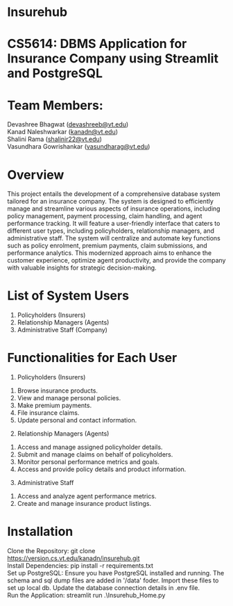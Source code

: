 # Insurehub

# CS5614: DBMS Application for Insurance Company using Streamlit and PostgreSQL

# Team Members:
  Devashree Bhagwat​ (devashreeb@vt.edu) <br>
  Kanad Naleshwarkar​ (kanadn@vt.edu) <br>
  Shalini Rama​ (shalinir22@vt.edu) <br>
  Vasundhara Gowrishankar (vasundharag@vt.edu) <br>

# Overview
This project entails the development of a comprehensive database system tailored for an insurance
company. The system is designed to efficiently manage and streamline various aspects of insurance
operations, including policy management, payment processing, claim handling, and agent performance
tracking. It will feature a user-friendly interface that caters to different user types, including policyholders, relationship managers, and administrative staff. The system will centralize and automate key functions such as policy enrolment, premium payments, claim submissions, and performance analytics. This modernized approach aims to enhance the customer experience, optimize agent productivity, and provide the company with valuable insights for strategic decision-making.

# List of System Users
1. Policyholders (Insurers)
2. Relationship Managers (Agents)
3. Administrative Staff (Company)

# Functionalities for Each User
1) Policyholders (Insurers)
1. Browse insurance products.
2. View and manage personal policies.
3. Make premium payments.
4. File insurance claims.
5. Update personal and contact information.

2) Relationship Managers (Agents)
1. Access and manage assigned policyholder details.
2. Submit and manage claims on behalf of policyholders.
3. Monitor personal performance metrics and goals.
4. Access and provide policy details and product information.

3) Administrative Staff
1. Access and analyze agent performance metrics.
2. Create and manage insurance product listings.

# Installation
Clone the Repository: git clone https://version.cs.vt.edu/kanadn/insurehub.git <br>
Install Dependencies: pip install -r requirements.txt <br>
Set up PostgreSQL: Ensure you have PostgreSQL installed and running. The schema and sql dump files are added in '/data' foder. Import these files to set up local db. Update the database connection details in .env file. <br>
Run the Application: streamlit run .\Insurehub_Home.py <br>
